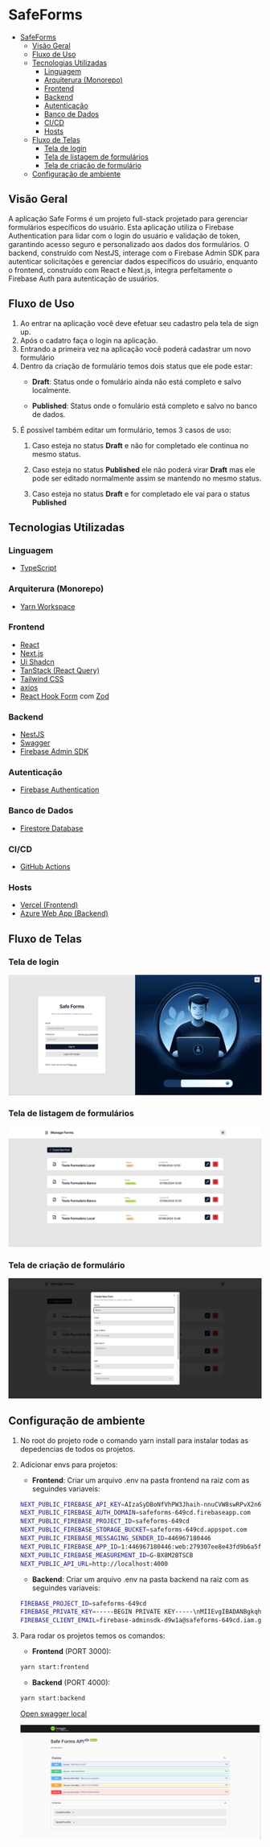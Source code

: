 # SafeForms

- [SafeForms](#safeforms)
  - [Visão Geral](#visão-geral)
  - [Fluxo de Uso](#fluxo-de-uso)
  - [Tecnologias Utilizadas](#tecnologias-utilizadas)
    - [Linguagem](#linguagem)
    - [Arquiterura (Monorepo)](#arquiterura-monorepo)
    - [Frontend](#frontend)
    - [Backend](#backend)
    - [Autenticação](#autenticação)
    - [Banco de Dados](#banco-de-dados)
    - [CI/CD](#cicd)
    - [Hosts](#hosts)
  - [Fluxo de Telas](#fluxo-de-telas)
    - [Tela de login](#tela-de-login)
    - [Tela de listagem de formulários](#tela-de-listagem-de-formulários)
    - [Tela de criação de formulário](#tela-de-criação-de-formulário)
  - [Configuração de ambiente](#configuração-de-ambiente)

## Visão Geral

A aplicação Safe Forms é um projeto full-stack projetado para gerenciar formulários específicos do usuário. Esta aplicação utiliza o Firebase Authentication para lidar com o login do usuário e validação de token, garantindo acesso seguro e personalizado aos dados dos formulários. O backend, construído com NestJS, interage com o Firebase Admin SDK para autenticar solicitações e gerenciar dados específicos do usuário, enquanto o frontend, construído com React e Next.js, integra perfeitamente o Firebase Auth para autenticação de usuários.

## Fluxo de Uso

1. Ao entrar na aplicação você deve efetuar seu cadastro pela tela de sign up.
2. Após o cadatro faça o login na aplicação.
3. Entrando a primeira vez na aplicação você poderá cadastrar um novo formulário
4. Dentro da criação de formulário temos dois status que ele pode estar:
     - **Draft**: Status onde o fomulário ainda não está completo e salvo localmente.
  
     - **Published**: Status onde o fomulário está completo e salvo no banco de dados.
5. É possivel também editar um formulário, temos 3 casos de uso:
    1. Caso esteja no status **Draft** e não for completado ele continua no mesmo status.

    2. Caso esteja no status **Published** ele não poderá virar **Draft** mas ele pode ser editado normalmente assim se mantendo no mesmo status.

    3. Caso esteja no status **Draft** e for completado ele vai para o status **Published**

## Tecnologias Utilizadas

### Linguagem

- [TypeScript](https://www.typescriptlang.org/)

### Arquiterura (Monorepo)

- [Yarn Workspace](https://classic.yarnpkg.com/en/docs/workspaces/)

### Frontend

- [React](https://reactjs.org/)
- [Next.js](https://nextjs.org/)
- [Ui Shadcn](https://shadcn.dev/)
- [TanStack (React Query)](https://tanstack.com/query/v4)
- [Tailwind CSS](https://tailwindcss.com/)
- [axios](https://axios-http.com/)
- [React Hook Form](https://react-hook-form.com/) com [Zod](https://zod.dev/)

### Backend

- [NestJS](https://nestjs.com/)
- [Swagger](https://swagger.io/)
- [Firebase Admin SDK](https://firebase.google.com/docs/admin/setup)

### Autenticação

- [Firebase Authentication](https://firebase.google.com/docs/auth)

### Banco de Dados

- [Firestore Database](https://firebase.google.com/docs/firestore)

### CI/CD

- [GitHub Actions](https://docs.github.com/pt/actions)

### Hosts

- [Vercel (Frontend)](https://vercel.com/)
- [Azure Web App (Backend)](https://azure.microsoft.com/)

## Fluxo de Telas

### Tela de login

![alt text](./shared//assets//images/signIn.png)

### Tela de listagem de formulários

![alt text](./shared//assets//images/forms.png)

### Tela de criação de formulário

![alt text](./shared//assets//images/createForm.png)

## Configuração de ambiente

1. No root do projeto rode o comando yarn install para instalar todas as depedencias de todos os projetos.
2. Adicionar envs para projetos:
    - **Frontend**: Criar um arquivo .env na pasta frontend na raiz com as seguindes variaveis:

    ```sh
    NEXT_PUBLIC_FIREBASE_API_KEY=AIzaSyDBoNfVhPW3Jhaih-nnuCVW8swRPvX2n68
    NEXT_PUBLIC_FIREBASE_AUTH_DOMAIN=safeforms-649cd.firebaseapp.com
    NEXT_PUBLIC_FIREBASE_PROJECT_ID=safeforms-649cd
    NEXT_PUBLIC_FIREBASE_STORAGE_BUCKET=safeforms-649cd.appspot.com
    NEXT_PUBLIC_FIREBASE_MESSAGING_SENDER_ID=446967180446
    NEXT_PUBLIC_FIREBASE_APP_ID=1:446967180446:web:279307ee8e43fd9b6a5f8f
    NEXT_PUBLIC_FIREBASE_MEASUREMENT_ID=G-BX8M2BTSCB
    NEXT_PUBLIC_API_URL=http://localhost:4000
    ```

    - **Backend**: Criar um arquivo .env na pasta backend na raiz com as seguindes variaveis:

    ```sh
    FIREBASE_PROJECT_ID=safeforms-649cd
    FIREBASE_PRIVATE_KEY=-----BEGIN PRIVATE KEY-----\nMIIEvgIBADANBgkqhkiG9w0BAQEFAASCBKgwggSkAgEAAoIBAQCgLNwPaYgfAGph\nWVtoKMPk7Ww+QDopR9NX9ZssaXJ54w6oY4HXI53Jp0+QsCtIWm10KOJJi6s1vNqm\nMF6rSidjNxhDHPRx0E58h3NlBRdJe4RJvyiV4r6UC483N7sQu624WnswuTaEb+4N\naNpDoqiisUzKzYHDy36SaxPEG03AYqRig5l4zPm1q6TAnjnzb6LV7tbz283EUhaA\nWbpWQwODh0X9P6SizRGYdHczOWY+aWjqXywo1wPOIdJSGeo408fcevUL9nBY8t9x\nbj9qIhkMgeqKNEkRLBABY6ObGsKqOcfT5KfkD/pFIDXaznqa8wdjUbir6DjmT+K8\nDHJimInXAgMBAAECggEAR9XWm9LoiX7WNvKsW/psYK9abFDBxOHBlyE/hpuEC8YZ\nPMvj32jJyzaOKIXZ44kqrX3ofrN1BZS9OutWidun7oc3CmJh/uk9Sfw1dIjj+MC8\ng5aHzTDz59GHWWxVKRwCvTtXJHLsUFkimkD8InlAyDZcClhAal9JVMFRDBJyvGTL\nBOaQpdHnwFVwHtZi9vHrsZ7Uoo0AkjfWtuTFUxoMrBezw+XvTkTA98toQBFB+tOF\nygD8cfaW7sXmJTX7YVyK0fDRi/986WcT991Qh+n8XZ12WJ8V6+C21V0FNEcLYxBZ\nTG4CCdpCcxNiVBvW0dLu1RbhJq1qZ3RodYzlORN+AQKBgQDWhwd2Og2AN0jHou9s\nbWJJvRkSvWMiaXbEKud9ZMxR4qnsGnXlWOBaAYZ0hV1urFGhuSiaN7BYMDF1jLPy\nFxs9YsqyPz88uI8vjDPLQRUQ+6WeOyW/4k1Aj+zm23chyoIRsddm84fcJ8xByCAg\nGZYnqv1qT5Bd98IX929jcbMDkQKBgQC/I+/lQy9mYdekOIWtN0XD0Gqvb7usVlLz\nuJGgYEIocmui8pch6tjvXNlimLvB87wTTZVG8R/nWsvOzuiKz7WlzXr+9dEvFvKw\n4VCth7j2KXD1S/GP6ob9y9+U4YknRBefBxeUWKoDhTzpjk6otI+71dLJ2lXBYxE1\nAtwX8n4y5wKBgQCT/HfYRbm0fe6V0L8q49YOmgSm2cB+J5SHRDWGWbdcsWiYd7Rm\nbsXtMOoojStjwjlZv5nTsKDUZQJpXZNwaCIhWXoMNfcQkxwrJ6M/DflTStT370Ne\nN+UkqWQ56KEozUKmpDC8UzigVU/g/QW0PxJG8Px5jsM/Hz9kOws65V8hEQKBgHCJ\nfiMjzXKgRNChnsL/egnyWf308TBkmu54SvV79zfNNmZ4IleL6DH2Ht+YQWPOV3ue\nADgGm9whb0HSPMQNy0tVkgcvP/xTrIxL/K5O7K2ydJlYH1+2m8guEvObXp9JzgaJ\nrG5hTahI+DYi3VkjBkV3fWXvMPJtm6H0jxViZr8dAoGBAI2ed08rAyNqAvWCrsCI\nBY19cubcKTrpz+nKGjrGUVkcyrgGscAAl7NNbfve5/kfVbZDJTLRnpfEX16JvMEg\nk1854WGf1x5eAf9Eu3y0MAiadyjBJZHGOVwlP3W9uIlP3xICE3ZIYzv4ALuJLvPR\nvAlJBBFYeQzt1LiCf4lj9VWt\n-----END PRIVATE KEY-----\n
    FIREBASE_CLIENT_EMAIL=firebase-adminsdk-d9w1a@safeforms-649cd.iam.gserviceaccount.com
    ```

3. Para rodar os projetos temos os comandos:
    - **Frontend** (PORT 3000):

    ```sh
    yarn start:frontend
    ```

    - **Backend** (PORT 4000):

    ```sh
    yarn start:backend
    ```

     [Open swagger local](http://localhost:4000/api#/)

     ![alt text](./shared/assets/images/swagger.png)
